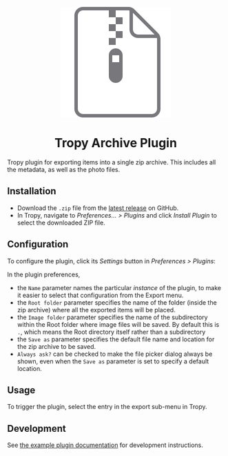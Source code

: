 <p align="center"><img src="icon.svg"></p>

<h1 align="center">Tropy Archive Plugin</h1>

Tropy plugin for exporting items into a single zip archive.
This includes all the metadata, as well as the photo files.

## Installation

- Download the `.zip` file from the [latest release](https://github.com/tropy/tropy-plugin-archive/releases.latest) on GitHub.
- In Tropy, navigate to _Preferences… > Plugins_
  and click _Install Plugin_ to select the downloaded ZIP file.

## Configuration

To configure the plugin, click its _Settings_ button in _Preferences > Plugins_:

In the plugin preferences,

- the `Name` parameter names the particular _instance_ of the plugin,
to make it easier to select that configuration from the Export menu.
- the `Root folder` parameter specifies the name of the folder
(inside the zip archive) where all the exported items will be placed.
- the `Image folder` parameter specifies the name of the subdirectory within the Root folder where image files will be saved.
By default this is `.`,
which means the Root directory itself rather than a subdirectory
- the `Save as` parameter specifies the default file name and location for the zip archive to be saved.
- `Always ask?` can be checked to make the file picker dialog always be shown,
even when the `Save as` parameter is set to specify a default location.

## Usage

To trigger the plugin, select the entry in the export sub-menu in Tropy.

## Development

See [the example plugin documentation](https://github.com/tropy/tropy-plugin-example/blob/main/README.md#developing-and-debugging) for development instructions.
